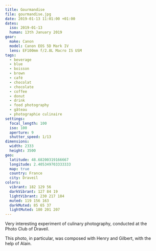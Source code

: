```yaml
---
title: Gourmandise
file: gourmandise.jpg
date: 2019-01-13 11:01:00 +01:00
dates:
  iso: 2019-01-13
  human: 13th January 2019
gear:
  make: Canon
  model: Canon EOS 5D Mark IV
  lens: EF100mm f/2.8L Macro IS USM
tags:
  - beverage
  - blue
  - boisson
  - brown
  - café
  - chocolat
  - chocolate
  - coffee
  - donut
  - drink
  - food photography
  - gâteau
  - photographie culinaire
settings:
  focal_length: 100
  iso: 100
  aperture: 9
  shutter_speed: 1/13
dimensions:
  width: 2333
  height: 3500
geo:
  latitude: 48.68200319166667
  longitude: 2.405349703333333
  map: true
  country: France
  city: Draveil
colors:
  vibrant: 182 129 56
  darkVibrant: 127 84 19
  lightVibrant: 230 217 184
  muted: 119 156 163
  darkMuted: 85 65 37
  lightMuted: 180 201 207
---
```


Very interesting experiment of culinary photography, conducted at the Photo Club of Draveil.

This photo, in particular, was composed with Henry and Gilbert, with the help of Alain.
